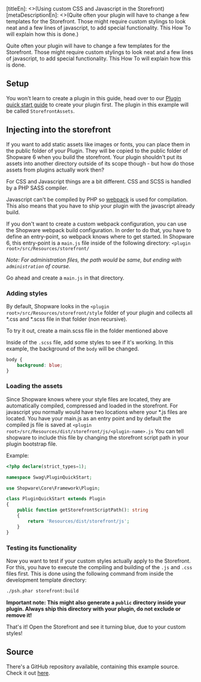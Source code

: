 [titleEn]: <>(Using custom CSS and Javascript in the Storefront)
[metaDescriptionEn]: <>(Quite often your plugin will have to change a few templates for the Storefront. Those might require custom stylings to look neat and a few lines of javascript, to add special functionality. This How To will explain how this is done.)

Quite often your plugin will have to change a few templates for the Storefront.
Those might require custom stylings to look neat and a few lines of javascript, to add special functionality.
This How To will explain how this is done.

## Setup

You won't learn to create a plugin in this guide, head over to our [Plugin quick start guide](./../2-internals/4-plugins/010-plugin-quick-start.md) to
create your plugin first.
The plugin in this example will be called `StorefrontAssets`.

## Injecting into the storefront

If you want to add static assets like images or fonts, you can place them in the public folder of your Plugin.
They will be copied to the public folder of Shopware 6 when you build the storefront. Your plugin shouldn't
put its assets into another directory outside of its scope though -  but how do those assets from plugins actually work then?

For CSS and Javascript things are a bit different. CSS and SCSS is handled by a PHP SASS compiler.

Javascript can't be compiled by PHP so [webpack](https://webpack.js.org/) is used for compilation.
This also means that you have to ship your plugin with the javascript already build.

If you don't want to create a custom webpack configuration, you can use the Shopware webpack build 
configuration. In order to do that, you have to define an entry-point, so webpack knows where to get started.
In Shopware 6, this entry-point is a `main.js` file inside of the following directory:
`<plugin root>/src/Resources/storefront/`

*Note: For administration files, the path would be same, but ending with `administration` of course.*

Go ahead and create a `main.js` in that directory.

### Adding styles

By default, Shopware looks in the `<plugin root>/src/Resources/storefront/style` folder of your plugin
and collects all *.css and *.scss file in that folder (non recursive).

To try it out, create a main.scss file in the folder mentioned above 

Inside of the `.scss` file, add some styles to see if it's working. In this example, 
the background of the `body` will be changed.

```scss
body {
    background: blue;
}
```

### Loading the assets

Since Shopware knows where your style files are located, they are automatically compiled, compressed 
and loaded in the storefront. For javascript you normally would have two locations where your *.js files
are located. You have your main.js as an entry point and by default the compiled js file is saved at
`<plugin root>/src/Resources/dist/storefront/js/<plugin-name>.js`
You can tell shopware to include this file by changing the storefront script path in your plugin
bootstrap file.

Example:
```php
<?php declare(strict_types=1);

namespace Swag\PluginQuickStart;

use Shopware\Core\Framework\Plugin;

class PluginQuickStart extends Plugin
{
    public function getStorefrontScriptPath(): string
    {
        return 'Resources/dist/storefront/js';
    }
}
```

### Testing its functionality

Now you want to test if your custom styles actually apply to the Storefront.
For this, you have to execute the compiling and building of the `.js` and `.css` files first.
This is done using the following command from inside the development template directory:

```bash
./psh.phar storefront:build
```

**Important note: This might also generate a `public` directory inside your plugin. Always ship this directory with your plugin,
do not exclude or remove it!**

That's it! Open the Storefront and see it turning blue, due to your custom styles!

## Source

There's a GitHub repository available, containing this example source.
Check it out [here](https://github.com/shopware/swag-docs-storefront-assets).
